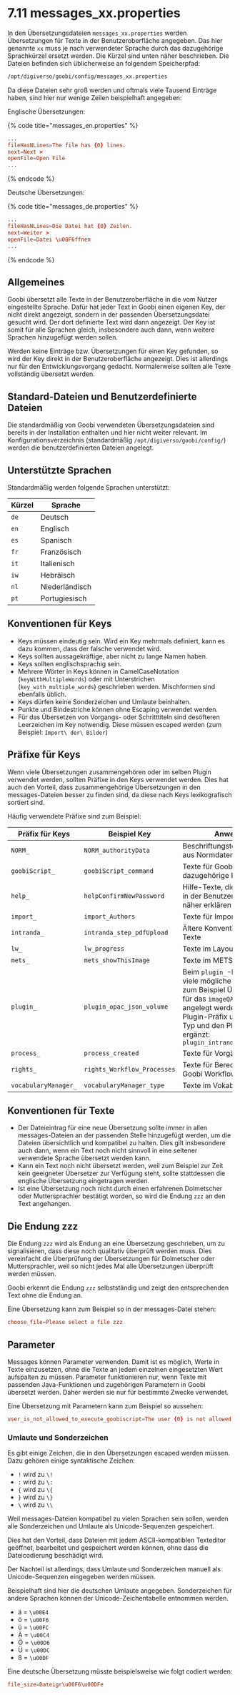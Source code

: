 # 7.11 messages\_xx.properties

In den Übersetzungsdateien `messages_xx.properties` werden Übersetzungen für Texte in der Benutzeroberfläche angegeben. Das hier genannte `xx` muss je nach verwendeter Sprache durch das dazugehörige Sprachkürzel ersetzt werden. Die Kürzel sind unten näher beschrieben. Die Dateien befinden sich üblicherweise an folgendem Speicherpfad:

```bash
/opt/digiverso/goobi/config/messages_xx.properties
```

Da diese Dateien sehr groß werden und oftmals viele Tausend Einträge haben, sind hier nur wenige Zeilen beispielhaft angegeben:

Englische Übersetzungen:

{% code title="messages_en.properties" %}
```toml
...
fileHasNLines=The file has {0} lines.
next=Next >
openFile=Open File
...
```
{% endcode %}

Deutsche Übersetzungen:

{% code title="messages_de.properties" %}
```toml
...
fileHasNLines=Die Datei hat {0} Zeilen.
next=Weiter >
openFile=Datei \u00F6ffnen
...
```
{% endcode %}

## Allgemeines

Goobi übersetzt alle Texte in der Benutzeroberfläche in die vom Nutzer eingestellte Sprache. Dafür hat jeder Text in Goobi einen eigenen Key, der nicht direkt angezeigt, sondern in der passenden Übersetzungsdatei gesucht wird. Der dort definierte Text wird dann angezeigt. Der Key ist somit für alle Sprachen gleich, insbesondere auch dann, wenn weitere Sprachen hinzugefügt werden sollen.

Werden keine Einträge bzw. Übersetzungen für einen Key gefunden, so wird der Key direkt in der Benutzeroberfläche angezeigt. Dies ist allerdings nur für den Entwicklungsvorgang gedacht. Normalerweise sollten alle Texte vollständig übersetzt werden.

## Standard-Dateien und Benutzerdefinierte Dateien

Die standardmäßig von Goobi verwendeten Übersetzungsdateien sind bereits in der Installation enthalten und hier nicht weiter relevant. Im Konfigurationsverzeichnis (standardmäßig `/opt/digiverso/goobi/config/`) werden die benutzerdefinierten Dateien angelegt.

## Unterstützte Sprachen

Standardmäßig werden folgende Sprachen unterstützt:

| Kürzel | Sprache        |
| ------ | -------------- |
| `de`   | Deutsch        |
| `en`   | Englisch       |
| `es`   | Spanisch       |
| `fr`   | Französisch    |
| `it`   | Italienisch    |
| `iw`   | Hebräisch      |
| `nl`   | Niederländisch |
| `pt`   | Portugiesisch  |

## Konventionen für Keys

* Keys müssen eindeutig sein. Wird ein Key mehrmals definiert, kann es dazu kommen, dass der falsche verwendet wird.
* Keys sollten aussagekräftige, aber nicht zu lange Namen haben.
* Keys sollten englischsprachig sein.
* Mehrere Wörter in Keys können in CamelCaseNotation (`keyWithMultipleWords`) oder mit Unterstrichen (`key_with_multiple_words`) geschrieben werden. Mischformen sind ebenfalls üblich.
* Keys dürfen keine Sonderzeichen und Umlaute beinhalten.
* Punkte und Bindestriche können ohne Escaping verwendet werden.
* Für das Übersetzen von Vorgangs- oder Schritttiteln sind desöfteren Leerzeichen im Key notwendig. Diese müssen escaped werden (zum Beispiel: `Import\ der\ Bilder`)

## Präfixe für Keys

Wenn viele Übersetzungen zusammengehören oder im selben Plugin verwendet werden, sollten Präfixe in den Keys verwendet werden. Dies hat auch den Vorteil, dass zusammengehörige Übersetzungen in den messages-Dateien besser zu finden sind, da diese nach Keys lexikografisch sortiert sind.

Häufig verwendete Präfixe sind zum Beispiel:

| Präfix für Keys      | Beispiel Key                | Anwendung |
| -------------------- | --------------------------- | ------------------------------------------------ |
| `NORM_`              | `NORM_authorityData`        | Beschriftungstexte für Daten aus Normdatenbanken |
| `goobiScript_`       | `goobiScript_command`       | Texte für GoobiScripts und dazugehörige Funktionen |
| `help_`              | `helpConfirmNewPassword`    | Hilfe-Texte, die die Funktionen in der Benutzeroberfläche näher erklären |
| `import_`            | `import_Authors`            | Texte für Import-Funktionen |
| `intranda_`          | `intranda_step_pdfUpload`   | Ältere Konvention für Plugin-Texte |
| `lw_`                | `lw_progress`               | Texte im LayoutWizzard |
| `mets_`              | `mets_showThisImage`        | Texte im METS-Editor |
| `plugin_`            | `plugin_opac_json_volume`   | Beim `plugin_`-Präfix gibt es viele mögliche Präfixe. Sollen zum Beispiel Übersetzungen für das `imageQA`-Plugin angelegt werden, so wird der Plugin-Präfix um den Plugin-Typ und den Plugin-Namen ergänzt: `plugin_intranda_step_imageQA_` |
| `process_`           | `process_created`           | Texte für Vorgänge |
| `rights_`            | `rights_Workflow_Processes` | Texte für Berechtigungen in Goobi Workflow oder Plugins |
| `vocabularyManager_` | `vocabularyManager_type`    | Texte im Vokabelmanager |

## Konventionen für Texte

* Der Dateieintrag für eine neue Übersetzung sollte immer in allen messages-Dateien an der passenden Stelle hinzugefügt werden, um die Dateien übersichtlich und kompatibel zu halten. Dies gilt insbesondere auch dann, wenn ein Text noch nicht sinnvoll in eine seltener verwendete Sprache übersetzt werden kann.
* Kann ein Text noch nicht übersetzt werden, weil zum Beispiel zur Zeit kein geeigneter Übersetzer zur Verfügung steht, sollte stattdessen die englische Übersetzung eingetragen werden.
* Ist eine Übersetzung noch nicht durch einen erfahrenen Dolmetscher oder Muttersprachler bestätigt worden, so wird die Endung `zzz` an den Text angehangen.

## Die Endung zzz

Die Endung `zzz` wird als Endung an eine Übersetzung geschrieben, um zu signalisieren, dass diese noch qualitativ überprüft werden muss. Dies vereinfacht die Überprüfung der Übersetzungen für Dolmetscher oder Muttersprachler, weil so nicht jedes Mal alle Übersetzungen überprüft werden müssen.

Goobi erkennt die Endung `zzz` selbstständig und zeigt den entsprechenden Text ohne die Endung an.

Eine Übersetzung kann zum Beispiel so in der messages-Datei stehen:

``` toml
choose_file=Please select a file zzz
```

## Parameter

Messages können Parameter verwenden. Damit ist es möglich, Werte in Texte einzusetzen, ohne die Texte an jedem einzelnen eingesetzten Wert aufspalten zu müssen. Parameter funktionieren nur, wenn Texte mit passenden Java-Funktionen und zugehörigen Parametern in Goobi übersetzt werden. Daher werden sie nur für bestimmte Zwecke verwendet.

Eine Übersetzung mit Parametern kann zum Beispiel so aussehen:

```toml
user_is_not_allowed_to_execute_goobiscript=The user {0} is not allowed to execute the goobi script {1}.
```

### Umlaute und Sonderzeichen

Es gibt einige Zeichen, die in den Übersetzungen escaped werden müssen. Dazu gehören einige syntaktische Zeichen:

* `!` wird zu `\!`
* `:` wird zu `\:`
* `{` wird zu `\{`
* `}` wird zu `\}`
* `\` wird zu `\\`

Weil messages-Dateien kompatibel zu vielen Sprachen sein sollen, werden alle Sonderzeichen und Umlaute als Unicode-Sequenzen gespeichert.

Dies hat den Vorteil, dass Dateien mit jedem ASCII-kompatiblen Texteditor geöffnet, bearbeitet und gespeichert werden können, ohne dass die Dateicodierung beschädigt wird.

Der Nachteil ist allerdings, dass Umlaute und Sonderzeichen manuell als Unicode-Sequenzen eingegeben werden müssen.

Beispielhaft sind hier die deutschen Umlaute angegeben. Sonderzeichen für andere Sprachen können der Unicode-Zeichentabelle entnommen werden.

* ä = `\u00E4`
* ö = `\u00F6`
* ü = `\u00FC`
* Ä = `\u00C4`
* Ö = `\u00D6`
* Ü = `\u00DC`
* ß = `\u00DF`

Eine deutsche Übersetzung müsste beispielsweise wie folgt codiert werden:

```toml
file_size=Dateigr\u00F6\u00DFe
```
